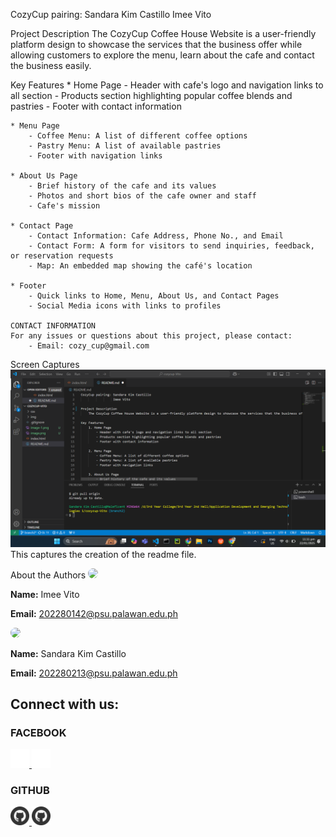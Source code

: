 CozyCup pairing: Sandara Kim Castillo
                 Imee Vito

Project Description
    The CozyCup Coffee House Website is a user-friendly platform design to showcase the services that the business offer while allowing customers to explore the menu, learn about the cafe and contact the business easily.

Key Features
    * Home Page
        - Header with cafe's logo and navigation links to all section
        - Products section highlighting popular coffee blends and pastries
        - Footer with contact information
    
    * Menu Page
        - Coffee Menu: A list of different coffee options
        - Pastry Menu: A list of available pastries
        - Footer with navigation links
    
    * About Us Page
        - Brief history of the cafe and its values
        - Photos and short bios of the cafe owner and staff
        - Cafe's mission
    
    * Contact Page
        - Contact Information: Cafe Address, Phone No., and Email
        - Contact Form: A form for visitors to send inquiries, feedback, or reservation requests
        - Map: An embedded map showing the café's location

    * Footer
        - Quick links to Home, Menu, About Us, and Contact Pages
        - Social Media icons with links to profiles

    CONTACT INFORMATION
    For any issues or questions about this project, please contact:
        - Email: cozy_cup@gmail.com

Screen Captures
    ![alt text](img1.png)
    This captures the creation of the readme file.

About the Authors
<img src="![alt text](V.jpg)" width="150" style="border-radius: 50%;">
    <p><b>Name:</b> Imee Vito</p>
    <p><b>Email:</b> 202280142@psu.palawan.edu.ph</p>
<img src="![alt text](C.jpg)" width="150" style="border-radius: 50%;">
    <p><b>Name:</b> Sandara Kim Castillo</p>
    <p><b>Email:</b> 202280213@psu.palawan.edu.ph</p>

<h2>Connect with us:</h2>
<h3>FACEBOOK</h3>
<a href="https://facebook.com/imee.vito.2024" target="_blank">
    <img src="Facebook_white.svg" width="30" alt="Personal Facebook Icon">
</a>

<a href="https://facebook.com/sandara.castillo.739" target="_blank">
    <img src="Facebook_white.svg" width="30" alt="Personal Facebook Icon">
</a>

<h3>GITHUB</h3>
<a href="https://github.com/PastTimer" target="_blank">
    <img src="Github.svg" width="30" alt="GitHub Icon">
</a>
<a href="https://github.com/Ms-Castle" target="_blank">
    <img src="Github.svg" width="30" alt="GitHub Icon">
</a>